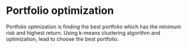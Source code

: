 # Portfolio optimization

Portfolio optmization is finding the best portfolio which has the minimum risk and highest return.
Using k-means clustering algorithm and optimization, lead to choose the best portfolio.
